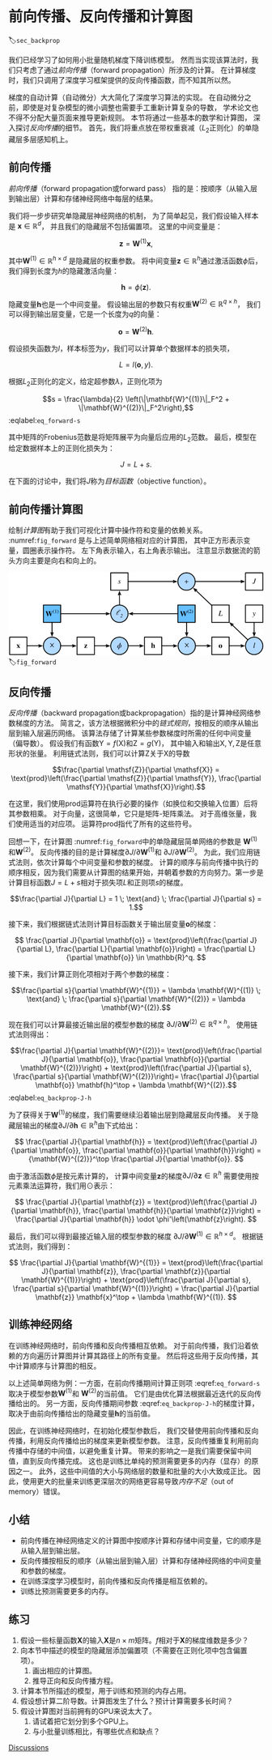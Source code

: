 # 前向传播、反向传播和计算图
:label:`sec_backprop`

我们已经学习了如何用小批量随机梯度下降训练模型。
然而当实现该算法时，我们只考虑了通过*前向传播*（forward propagation）所涉及的计算。
在计算梯度时，我们只调用了深度学习框架提供的反向传播函数，而不知其所以然。

梯度的自动计算（自动微分）大大简化了深度学习算法的实现。
在自动微分之前，即使是对复杂模型的微小调整也需要手工重新计算复杂的导数，
学术论文也不得不分配大量页面来推导更新规则。
本节将通过一些基本的数学和计算图，
深入探讨*反向传播*的细节。
首先，我们将重点放在带权重衰减（$L_2$正则化）的单隐藏层多层感知机上。

## 前向传播

*前向传播*（forward propagation或forward pass）
指的是：按顺序（从输入层到输出层）计算和存储神经网络中每层的结果。

我们将一步步研究单隐藏层神经网络的机制，
为了简单起见，我们假设输入样本是 $\mathbf{x}\in \mathbb{R}^d$，
并且我们的隐藏层不包括偏置项。
这里的中间变量是：

$$\mathbf{z}= \mathbf{W}^{(1)} \mathbf{x},$$

其中$\mathbf{W}^{(1)} \in \mathbb{R}^{h \times d}$
是隐藏层的权重参数。
将中间变量$\mathbf{z}\in \mathbb{R}^h$通过激活函数$\phi$后，
我们得到长度为$h$的隐藏激活向量：

$$\mathbf{h}= \phi (\mathbf{z}).$$

隐藏变量$\mathbf{h}$也是一个中间变量。
假设输出层的参数只有权重$\mathbf{W}^{(2)} \in \mathbb{R}^{q \times h}$，
我们可以得到输出层变量，它是一个长度为$q$的向量：

$$\mathbf{o}= \mathbf{W}^{(2)} \mathbf{h}.$$

假设损失函数为$l$，样本标签为$y$，我们可以计算单个数据样本的损失项，

$$L = l(\mathbf{o}, y).$$

根据$L_2$正则化的定义，给定超参数$\lambda$，正则化项为

$$s = \frac{\lambda}{2} \left(\|\mathbf{W}^{(1)}\|_F^2 + \|\mathbf{W}^{(2)}\|_F^2\right),$$
:eqlabel:`eq_forward-s`

其中矩阵的Frobenius范数是将矩阵展平为向量后应用的$L_2$范数。
最后，模型在给定数据样本上的正则化损失为：

$$J = L + s.$$

在下面的讨论中，我们将$J$称为*目标函数*（objective function）。

## 前向传播计算图

绘制*计算图*有助于我们可视化计算中操作符和变量的依赖关系。
 :numref:`fig_forward` 是与上述简单网络相对应的计算图，
 其中正方形表示变量，圆圈表示操作符。
 左下角表示输入，右上角表示输出。
 注意显示数据流的箭头方向主要是向右和向上的。

![前向传播的计算图](../img/forward.svg)
:label:`fig_forward`

## 反向传播

*反向传播*（backward propagation或backpropagation）指的是计算神经网络参数梯度的方法。
简言之，该方法根据微积分中的*链式规则*，按相反的顺序从输出层到输入层遍历网络。
该算法存储了计算某些参数梯度时所需的任何中间变量（偏导数）。
假设我们有函数$\mathsf{Y}=f(\mathsf{X})$和$\mathsf{Z}=g(\mathsf{Y})$，
其中输入和输出$\mathsf{X}, \mathsf{Y}, \mathsf{Z}$是任意形状的张量。
利用链式法则，我们可以计算$\mathsf{Z}$关于$\mathsf{X}$的导数

$$\frac{\partial \mathsf{Z}}{\partial \mathsf{X}} = \text{prod}\left(\frac{\partial \mathsf{Z}}{\partial \mathsf{Y}}, \frac{\partial \mathsf{Y}}{\partial \mathsf{X}}\right).$$

在这里，我们使用$\text{prod}$运算符在执行必要的操作（如换位和交换输入位置）后将其参数相乘。
对于向量，这很简单，它只是矩阵-矩阵乘法。
对于高维张量，我们使用适当的对应项。
运算符$\text{prod}$指代了所有的这些符号。

回想一下，在计算图 :numref:`fig_forward`中的单隐藏层简单网络的参数是
$\mathbf{W}^{(1)}$和$\mathbf{W}^{(2)}$。
反向传播的目的是计算梯度$\partial J/\partial \mathbf{W}^{(1)}$和
$\partial J/\partial \mathbf{W}^{(2)}$。
为此，我们应用链式法则，依次计算每个中间变量和参数的梯度。
计算的顺序与前向传播中执行的顺序相反，因为我们需要从计算图的结果开始，并朝着参数的方向努力。第一步是计算目标函数$J=L+s$相对于损失项$L$和正则项$s$的梯度。

$$\frac{\partial J}{\partial L} = 1 \; \text{and} \; \frac{\partial J}{\partial s} = 1.$$

接下来，我们根据链式法则计算目标函数关于输出层变量$\mathbf{o}$的梯度：

$$
\frac{\partial J}{\partial \mathbf{o}}
= \text{prod}\left(\frac{\partial J}{\partial L}, \frac{\partial L}{\partial \mathbf{o}}\right)
= \frac{\partial L}{\partial \mathbf{o}}
\in \mathbb{R}^q.
$$

接下来，我们计算正则化项相对于两个参数的梯度：

$$\frac{\partial s}{\partial \mathbf{W}^{(1)}} = \lambda \mathbf{W}^{(1)}
\; \text{and} \;
\frac{\partial s}{\partial \mathbf{W}^{(2)}} = \lambda \mathbf{W}^{(2)}.$$

现在我们可以计算最接近输出层的模型参数的梯度
$\partial J/\partial \mathbf{W}^{(2)} \in \mathbb{R}^{q \times h}$。
使用链式法则得出：

$$\frac{\partial J}{\partial \mathbf{W}^{(2)}}= \text{prod}\left(\frac{\partial J}{\partial \mathbf{o}}, \frac{\partial \mathbf{o}}{\partial \mathbf{W}^{(2)}}\right) + \text{prod}\left(\frac{\partial J}{\partial s}, \frac{\partial s}{\partial \mathbf{W}^{(2)}}\right)= \frac{\partial J}{\partial \mathbf{o}} \mathbf{h}^\top + \lambda \mathbf{W}^{(2)}.$$
:eqlabel:`eq_backprop-J-h`

为了获得关于$\mathbf{W}^{(1)}$的梯度，我们需要继续沿着输出层到隐藏层反向传播。
关于隐藏层输出的梯度$\partial J/\partial \mathbf{h} \in \mathbb{R}^h$由下式给出：

$$
\frac{\partial J}{\partial \mathbf{h}}
= \text{prod}\left(\frac{\partial J}{\partial \mathbf{o}}, \frac{\partial \mathbf{o}}{\partial \mathbf{h}}\right)
= {\mathbf{W}^{(2)}}^\top \frac{\partial J}{\partial \mathbf{o}}.
$$

由于激活函数$\phi$是按元素计算的，
计算中间变量$\mathbf{z}$的梯度$\partial J/\partial \mathbf{z} \in \mathbb{R}^h$
需要使用按元素乘法运算符，我们用$\odot$表示：

$$
\frac{\partial J}{\partial \mathbf{z}}
= \text{prod}\left(\frac{\partial J}{\partial \mathbf{h}}, \frac{\partial \mathbf{h}}{\partial \mathbf{z}}\right)
= \frac{\partial J}{\partial \mathbf{h}} \odot \phi'\left(\mathbf{z}\right).
$$

最后，我们可以得到最接近输入层的模型参数的梯度
$\partial J/\partial \mathbf{W}^{(1)} \in \mathbb{R}^{h \times d}$。
根据链式法则，我们得到：

$$
\frac{\partial J}{\partial \mathbf{W}^{(1)}}
= \text{prod}\left(\frac{\partial J}{\partial \mathbf{z}}, \frac{\partial \mathbf{z}}{\partial \mathbf{W}^{(1)}}\right) + \text{prod}\left(\frac{\partial J}{\partial s}, \frac{\partial s}{\partial \mathbf{W}^{(1)}}\right)
= \frac{\partial J}{\partial \mathbf{z}} \mathbf{x}^\top + \lambda \mathbf{W}^{(1)}.
$$

## 训练神经网络

在训练神经网络时，前向传播和反向传播相互依赖。
对于前向传播，我们沿着依赖的方向遍历计算图并计算其路径上的所有变量。
然后将这些用于反向传播，其中计算顺序与计算图的相反。

以上述简单网络为例：一方面，在前向传播期间计算正则项
 :eqref:`eq_forward-s`取决于模型参数$\mathbf{W}^{(1)}$和
$\mathbf{W}^{(2)}$的当前值。
它们是由优化算法根据最近迭代的反向传播给出的。
另一方面，反向传播期间参数 :eqref:`eq_backprop-J-h`的梯度计算，
取决于由前向传播给出的隐藏变量$\mathbf{h}$的当前值。

因此，在训练神经网络时，在初始化模型参数后，
我们交替使用前向传播和反向传播，利用反向传播给出的梯度来更新模型参数。
注意，反向传播重复利用前向传播中存储的中间值，以避免重复计算。
带来的影响之一是我们需要保留中间值，直到反向传播完成。
这也是训练比单纯的预测需要更多的内存（显存）的原因之一。
此外，这些中间值的大小与网络层的数量和批量的大小大致成正比。
因此，使用更大的批量来训练更深层次的网络更容易导致*内存不足*（out of memory）错误。

## 小结

* 前向传播在神经网络定义的计算图中按顺序计算和存储中间变量，它的顺序是从输入层到输出层。
* 反向传播按相反的顺序（从输出层到输入层）计算和存储神经网络的中间变量和参数的梯度。
* 在训练深度学习模型时，前向传播和反向传播是相互依赖的。
* 训练比预测需要更多的内存。

## 练习

1. 假设一些标量函数$\mathbf{X}$的输入$\mathbf{X}$是$n \times m$矩阵。$f$相对于$\mathbf{X}$的梯度维数是多少？
1. 向本节中描述的模型的隐藏层添加偏置项（不需要在正则化项中包含偏置项）。
    1. 画出相应的计算图。
    1. 推导正向和反向传播方程。
1. 计算本节所描述的模型，用于训练和预测的内存占用。
1. 假设想计算二阶导数。计算图发生了什么？预计计算需要多长时间？
1. 假设计算图对当前拥有的GPU来说太大了。
    1. 请试着把它划分到多个GPU上。
    1. 与小批量训练相比，有哪些优点和缺点？

[Discussions](https://discuss.d2l.ai/t/5769)
